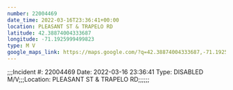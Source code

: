 ```yaml
---
number: 22004469
date_time: 2022-03-16T23:36:41+00:00
location: PLEASANT ST & TRAPELO RD
latitude: 42.38874004333687
longitude: -71.1925999499823
type: M V
google_maps_link: https://maps.google.com/?q=42.38874004333687,-71.1925999499823
---
```


;;;Incident #: 22004469  Date: 2022-03-16 23:36:41   Type: DISABLED M/V;;;Location: PLEASANT ST & TRAPELO RD;;;;;;
